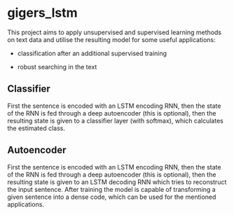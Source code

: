 # gigers_lstm
This project aims to apply unsupervised and supervised learning methods on text data and utilise the resulting model for some useful applications:

* classification after an additional supervised training

* robust searching in the text

## Classifier

First the sentence is encoded with an LSTM encoding RNN, then the state of the RNN is fed through a deep autoencoder (this is optional), then the resulting state is given to a classifier layer (with softmax), which calculates the estimated class.

## Autoencoder

First the sentence is encoded with an LSTM encoding RNN, then the state of the RNN is fed through a deep autoencoder (this is optional), then the resulting state is given to an LSTM decoding RNN which tries to reconstruct the input sentence. After training the model is capable of transforming a given sentence into a dense code, which can be used for the mentioned applications.
